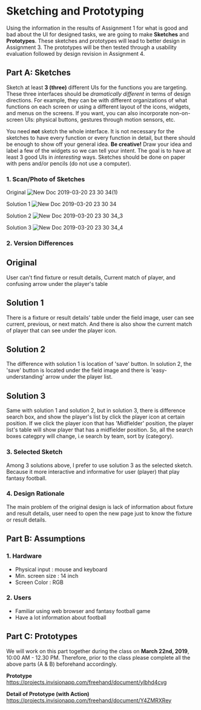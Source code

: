 # Sketching and Prototyping
Using the information in the results of Assignment 1 for what is good and bad about the UI for designed tasks, we are going to make **Sketches** and **Prototypes**. These sketches and prototypes will lead to better design in Assignment 3. The prototypes will be then tested through a usability evaluation followed by design revision in Assignment 4.

## Part A: Sketches
Sketch at least **3 (three)** different UIs for the functions you are targeting. These three interfaces should be _dramatically different_ in terms of design directions. For example, they can be with different organizations of what functions on each screen or using a different layout of the icons, widgets, and menus on the screens. If you want, you can also incorporate non-on-screen UIs: physical buttons, gestures through motion sensors, etc.

You need **not** sketch the whole interface. It is not necessary for the sketches to have every function or every function in detail, but there should be enough to show off your general idea. **Be creative!** Draw your idea and label a few of the widgets so we can tell your intent. The goal is to have at least 3 good UIs in *interesting* ways. Sketches should be done on paper with pens and/or pencils (do not use a computer).

### 1. Scan/Photo of Sketches

Original
![New Doc 2019-03-20 23 30 34(1)](https://user-images.githubusercontent.com/33054425/54704259-f88c3480-4b6c-11e9-9d34-f836ca3452a1.jpg)

Solution 1
![New Doc 2019-03-20 23 30 34](https://user-images.githubusercontent.com/33054425/54704297-0a6dd780-4b6d-11e9-9087-6078805dfb64.jpg)

Solution 2
![New Doc 2019-03-20 23 30 34_3](https://user-images.githubusercontent.com/33054425/54704352-22455b80-4b6d-11e9-91be-01d85667df8c.jpg)

Solution 3
![New Doc 2019-03-20 23 30 34_4](https://user-images.githubusercontent.com/33054425/54704383-325d3b00-4b6d-11e9-9120-5d604db0de7d.jpg)

### 2. Version Differences

## Original
User can't find fixture or result details, Current match of player, and confusing arrow under the player's table

## Solution 1
There is a fixture or result details' table under the field image, user can see current, previous, or next match. And there is also show the current match of player that can see under the player icon.

## Solution 2
The difference with solution 1 is location of 'save' button. In solution 2, the 'save' button is located under the field image and there is 'easy-understanding' arrow under the player list.

## Solution 3
Same with solution 1 and solution 2, but in solution 3, there is difference search box, and show the player's list by click the player icon at certain position. If we click the player icon that has 'Midfielder' position, the player list's table will show player that has a midfielder position. So, all the search boxes categpry will change, i.e search by team, sort by (category).

### 3. Selected Sketch
Among 3 solutions above, I prefer to use solution 3 as the selected sketch. Because it more interactive and informative for user (player) that play fantasy football.

### 4. Design Rationale
The main problem of the original design is lack of information about fixture and result details, user need to open the new page just to know the fixture or result details.

## Part B: Assumptions
### 1. Hardware
- Physical input : mouse and keyboard
- Min. screen size : 14 inch
- Screen Color : RGB

### 2. Users
- Familiar using web browser and fantasy football game
- Have a lot information about football

## Part C: Prototypes
We will work on this part together during the class on **March 22nd, 2019**, 10:00 AM - 12.30 PM. Therefore, prior to the class please complete all the above parts (A & B) beforehand accordingly.

**Prototype**
<br>https://projects.invisionapp.com/freehand/document/ylbhd4cvg</br>

**Detail of Prototype (with Action)**
<br>https://projects.invisionapp.com/freehand/document/Y4ZMRXRey</br>
